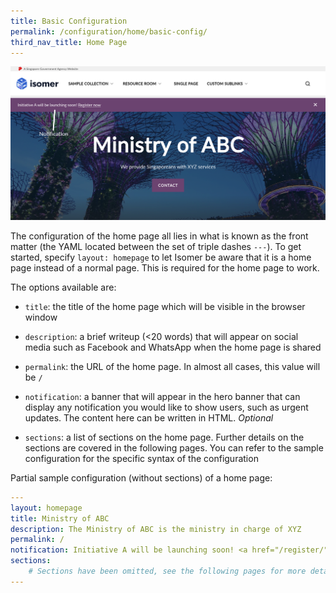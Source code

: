 ```yaml
---
title: Basic Configuration
permalink: /configuration/home/basic-config/
third_nav_title: Home Page
---
```

![Screenshot of homepage with notification labelled](/images/config/home-notification.png)

The configuration of the home page all lies in what is known as the front matter (the YAML located between the set of triple dashes `---`). To get started, specify `layout: homepage` to let Isomer be aware that it is a home page instead of a normal page. This is required for the home page to work.

The options available are:

* `title`: the title of the home page which will be visible in the browser window

* `description`: a brief writeup (<20 words) that will appear on social media such as Facebook and WhatsApp when the home page is shared

* `permalink`: the URL of the home page. In almost all cases, this value will be `/`

* `notification`: a banner that will appear in the hero banner that can display any notification you would like to show users, such as urgent updates. The content here can be written in HTML. *Optional*

* `sections`: a list of sections on the home page. Further details on the sections are covered in the following pages. You can refer to the sample configuration for the specific syntax of the configuration

Partial sample configuration (without sections) of a home page:

```yml
---
layout: homepage
title: Ministry of ABC
description: The Ministry of ABC is the ministry in charge of XYZ
permalink: /
notification: Initiative A will be launching soon! <a href="/register/">Register now</a>
sections:
    # Sections have been omitted, see the following pages for more details
---
```